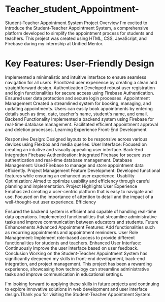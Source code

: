 # Teacher_student_Appointment-

Student-Teacher Appointment System Project Overview I'm excited to introduce the Student-Teacher Appointment System, a comprehensive platform developed to simplify the appointment process for students and teachers. This project was created using HTML, CSS, JavaScript, and Firebase during my internship at Unified Mentor.

# Key Features: User-Friendly Design

Implemented a minimalistic and intuitive interface to ensure seamless navigation for all users. Prioritized user experience by creating a clean and straightforward design. Authentication Developed robust user registration and login functionalities for secure access using Firebase Authentication. Ensured user data protection and secure login processes. Appointment Management Created a streamlined system for booking, managing, and updating appointments. Users can easily book appointments by entering details such as time, date, teacher's name, student's name, and email. Backend Functionality Implemented a backend system using Firebase for real-time database management. Facilitated efficient appointment approval and deletion processes. Learning Experience Front-End Development

 Responsive Design: Designed layouts to be responsive across various devices using Flexbox and media queries.
 User Interface: Focused on creating an intuitive and visually appealing user interface. 
 Back-End Integration Firebase Authentication: Integrated Firebase for secure user authentication and real-time database management.
 Database Management: Used Firebase to manage and store appointment data efficiently.
 Project Management Feature Development: Developed functional features while ensuring an enhanced user experience. 
 Usability Optimization: Aimed to optimize usability and efficiency through careful planning and implementation. Project Highlights User Experience Emphasized creating a user-centric platform that is easy to navigate and use. Focused on the importance of attention to detail and the impact of a well-thought-out user experience. Efficiency

Ensured the backend system is efficient and capable of handling real-time data operations. Implemented functionalities that streamline administrative tasks and improve communication between educators and students. Future Enhancements Advanced Appointment Features: Add functionalities such as recurring appointments and appointment reminders. User Role Management: Implement role-based access to provide different functionalities for students and teachers. Enhanced User Interface: Continuously improve the user interface based on user feedback. Conclusion Working on the Student-Teacher Appointment System has significantly deepened my skills in front-end development, back-end integration, and project management. This project has been a rewarding experience, showcasing how technology can streamline administrative tasks and improve communication in educational settings.

I'm looking forward to applying these skills in future projects and continuing to explore innovative solutions in web development and user interface design.Thank you for visiting the Student-Teacher Appointment System.
